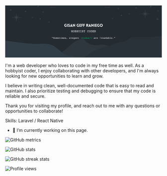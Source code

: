 ![Hobbyist Coder](https://github.com/nicegood123/nicegood123/blob/main/banner.png?raw=true)

I'm a web developer who loves to code in my free time as well. As a hobbyist coder, I enjoy collaborating with other developers, and I'm always looking for new opportunities to learn and grow.

I believe in writing clean, well-documented code that is easy to read and maintain. I also prioritize testing and debugging to ensure that my code is reliable and secure.

Thank you for visiting my profile, and reach out to me with any questions or opportunities to collaborate!

Skills: Laravel / React Native

- 🔭 I’m currently working on this page. 


![GitHub metrics](https://metrics.lecoq.io/nicegood123)  

![GitHub stats](https://github-readme-stats.vercel.app/api?username=nicegood123&show_icons=true)  

![GitHub streak stats](https://streak-stats.demolab.com/?user=nicegood123)  

![Profile views](https://gpvc.arturio.dev/nicegood123)  
